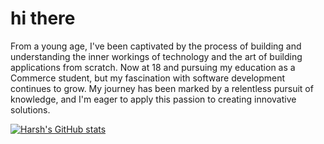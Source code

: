 # hi there 
From a young age, I've been captivated by the process of building and understanding the inner workings of technology and the art of building applications from scratch. Now at 18 and pursuing my education as a Commerce student, but my fascination with software development continues to grow. My journey has been marked by a relentless pursuit of knowledge, and I'm eager to apply this passion to creating innovative solutions.

[![Harsh's GitHub stats](https://github-readme-stats.vercel.app/api?username=harshsahu12)](https://github.com/anuraghazra/github-readme-stats)
